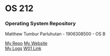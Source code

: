 # OS 212
### Operating System Repository

Matthew Tumbur Parluhutan - 1906308500 - OS B

[My Repo](https://github.com/matthewparluhutan/os212)
[My Website](https://matthewparluhutan.github.io/os212)  
[My Logs](https://matthewparluhutan.github.io/os212/TXT/mylog.txt)
[W01 Link](https://matthewparluhutan.github.io/os212/TXT/mylog.txt)
